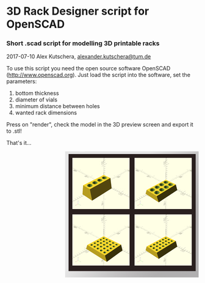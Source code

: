 # 3D Rack Designer script for OpenSCAD

### Short .scad script for modelling  3D printable racks
2017-07-10 Alex Kutschera, alexander.kutschera@tum.de

To use this script you need the open source software OpenSCAD (http://www.openscad.org). Just load the script into the software, set the parameters:
1. bottom thickness
2. diameter of vials
3. minimum distance between holes
4. wanted rack dimensions

Press on "render", check the model in the 3D preview screen and export it to .stl!

That's it...

<img align="right" src="https://github.com/vektorious/rack_designer/blob/master/images/rack_designer_model.jpg"/>
